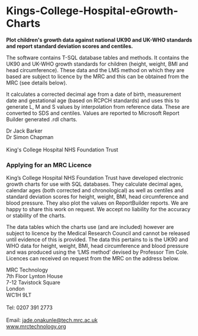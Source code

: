 Kings-College-Hospital-eGrowth-Charts
=====================================

<b>Plot children's growth data against national UK90 and UK-WHO standards and report standard deviation scores and centiles.</b>
<p>
The software contains T-SQL database tables and methods. It contains the UK90 and UK-WHO growth standards for children (height, weight, BMI and head circumference). These data and the LMS method on which they are based are subject to licence by the MRC and this can be obtained from the MRC (see details below).
</p>
<p>
It calculates a corrected decimal age from a date of birth, measurement date and gestational age (based on RCPCH standards) and uses this to generate L, M and S values by interpolation from reference data. These are converted to SDS and centiles.
Values are reported to Microsoft Report Builder generated .rdl charts.
</p>
Dr Jack Barker <br>
Dr Simon Chapman <br>
<br>
King's College Hospital NHS Foundation Trust<br>

<p>
<h3>Applying for an MRC Licence</h3>
</P>
King’s College Hospital NHS Foundation Trust have developed electronic growth charts for use with SQL databases. They calculate decimal ages, calendar ages (both corrected and chronological) as well as centiles and standard deviation scores for height, weight, BMI, head circumference and blood pressure. They also plot the values on ReportBuilder reports. We are happy to share this work on request. We accept no liability for the accuracy or stability of the charts.
 
The data tables which the charts use (and are included)  however are subject to licence by the Medical Research Council and cannot be released until evidence of this is provided. The data this pertains to is the UK90 and WHO data for height, weight, BMI, head circumference and blood pressure and was produced using the ‘LMS method’ devised by Professor Tim Cole. Licences can received on request from the MRC on the address below.
 
MRC Technology<br>
7th Floor Lynton House<br>
7-12 Tavistock Square<br>
London<br>
WC1H 9LT<br>
 <br>
Tel: 0207 391 2773<br>
<br>
Email: jade.onakunle@tech.mrc.ac.uk <br>
www.mrctechnology.org
